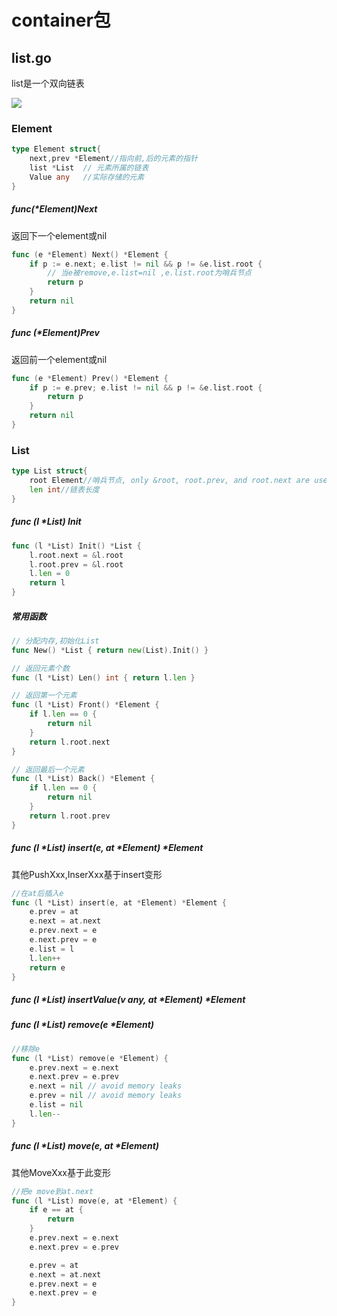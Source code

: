 # container包

## list.go

list是一个双向链表

![](/home/zhuyao/workspace/golang/src/github.com/eugene/learn/container/doc/list.assets/image-20221026100818225.png)

### Element

```go
type Element struct{
    next,prev *Element//指向前,后的元素的指针
    list *List	// 元素所属的链表
    Value any	//实际存储的元素
}
```

##### func(*Element)Next

返回下一个element或nil

```go
func (e *Element) Next() *Element {
	if p := e.next; e.list != nil && p != &e.list.root {
        // 当e被remove,e.list=nil	,e.list.root为哨兵节点
		return p
	}
	return nil
}
```

##### func (*Element)Prev

返回前一个element或nil

```go
func (e *Element) Prev() *Element {
	if p := e.prev; e.list != nil && p != &e.list.root {
		return p
	}
	return nil
}
```

### List

```go
type List struct{
    root Element//哨兵节点, only &root, root.prev, and root.next are used
    len int//链表长度
}
```

##### func (l *List) Init

```go
func (l *List) Init() *List {
	l.root.next = &l.root
	l.root.prev = &l.root
	l.len = 0
	return l
}
```

##### 常用函数

```go
// 分配内存,初始化List
func New() *List { return new(List).Init() }

// 返回元素个数
func (l *List) Len() int { return l.len }

// 返回第一个元素
func (l *List) Front() *Element {
	if l.len == 0 {
		return nil
	}
	return l.root.next
}

// 返回最后一个元素
func (l *List) Back() *Element {
	if l.len == 0 {
		return nil
	}
	return l.root.prev
}
```

##### func (l *List) insert(e, at *Element) *Element

其他PushXxx,InserXxx基于insert变形

```go
//在at后插入e
func (l *List) insert(e, at *Element) *Element {
	e.prev = at
	e.next = at.next
	e.prev.next = e
	e.next.prev = e
	e.list = l
	l.len++
	return e
}
```

##### func (l *List) insertValue(v any, at *Element) *Element 

##### func (l *List) remove(e *Element) 

```go
//移除e
func (l *List) remove(e *Element) {
	e.prev.next = e.next
	e.next.prev = e.prev
	e.next = nil // avoid memory leaks
	e.prev = nil // avoid memory leaks
	e.list = nil
	l.len--
}
```

##### func (l *List) move(e, at *Element)

其他MoveXxx基于此变形

```go
//把e move到at.next
func (l *List) move(e, at *Element) {
	if e == at {
		return
	}
	e.prev.next = e.next
	e.next.prev = e.prev

	e.prev = at
	e.next = at.next
	e.prev.next = e
	e.next.prev = e
}
```

